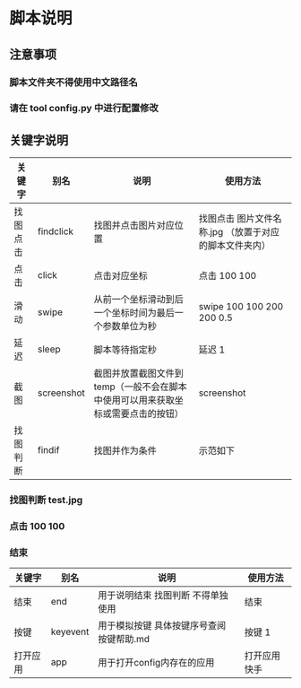 # 脚本说明
## 注意事项
### 脚本文件夹不得使用中文路径名
### 请在 tool config.py 中进行配置修改


## 关键字说明
|关键字|别名|说明|使用方法|
|  ------  | ------- | ------- | ------- |
|找图点击|findclick|找图并点击图片对应位置|找图点击 图片文件名称.jpg （放置于对应的脚本文件夹内）|
|点击|click|点击对应坐标|点击 100 100|
|滑动|swipe|从前一个坐标滑动到后一个坐标时间为最后一个参数单位为秒|swipe 100 100 200 200 0.5|
|延迟|sleep|脚本等待指定秒|延迟 1|
|截图|screenshot|截图并放置截图文件到temp（一般不会在脚本中使用可以用来获取坐标或需要点击的按钮）|screenshot|
|找图判断|findif|找图并作为条件|示范如下

### 找图判断 test.jpg
### 点击 100 100
### 结束

|关键字|别名|说明|使用方法|
|  ------  | ------- | ------- | ------- |
|结束|end|用于说明结束 找图判断 不得单独使用|结束|
|按键|keyevent|用于模拟按键 具体按键序号查阅 按键帮助.md|按键 1|
|打开应用|app|用于打开config内存在的应用|打开应用 快手|